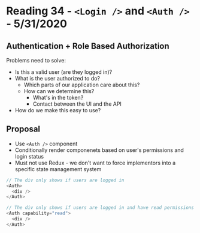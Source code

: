 # Reading 34 - `<Login />` and `<Auth />` - 5/31/2020

## Authentication + Role Based Authorization  
Problems need to solve: 
* Is this a valid user (are they logged in)?
* What is the user authorized to do?  
  * Which parts of our application care about this? 
  * How can we determine this?  
    * What's in the token?  
    * Contact between the UI and the API  
* How do we make this easy to use?  

## Proposal 
* Use `<Auth />` component  
* Conditionally render componenets based on user's permissions and login status 
* Must not use Redux - we don't want to force implementors into a specific state management system  
```javascript
// The div only shows if users are logged in
<Auth>
  <div />
</Auth>

// The div only shows if users are logged in and have read permissions
<Auth capability="read">
  <div />
</Auth>
```